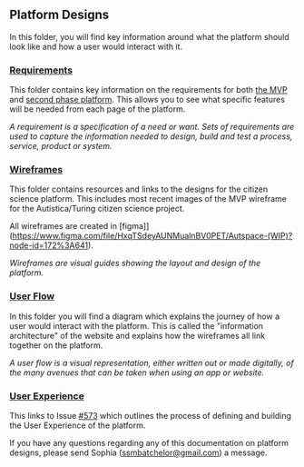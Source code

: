 ## Platform Designs

In this folder, you will find key information around what the platform should look like and how a user would interact with it. 

### [Requirements](https://github.com/alan-turing-institute/AutisticaCitizenScience/tree/master/platform-designs/platform-requirements)

This folder contains key information on the requirements for both [the MVP](https://github.com/alan-turing-institute/AutisticaCitizenScience/blob/master/platform-designs/platform-requirements/mvp-requirements-list.md) and [second phase platform](https://github.com/alan-turing-institute/AutisticaCitizenScience/blob/master/platform-designs/platform-requirements/requirements-list.md). 
This allows you to see what specific features will be needed from each page of the platform. 

*A requirement is a specification of a need or want. Sets of requirements are used to capture the information needed to design, build and test a process, service, product or system.*

### [Wireframes](https://github.com/alan-turing-institute/AutisticaCitizenScience/tree/master/platform-designs/wireframes)

This folder contains resources and links to the designs for the citizen science platform. 
This includes most recent images of the MVP wireframe for the Autistica/Turing citizen science project. 

All wireframes are created in [figma]](https://www.figma.com/file/HxqTSdeyAUNMualnBV0PET/Autspace-(WIP)?node-id=172%3A641).

*Wireframes are visual guides showing the layout and design of the platform.* 

### [User Flow](https://github.com/alan-turing-institute/AutisticaCitizenScience/tree/master/platform-designs/user-flow)

In this folder you will find a diagram which explains the journey of how a user would interact with the platform. This is called the "information architecture" of the website and explains how the wireframes all link together on the platform.

*A user flow is a visual representation, either written out or made digitally, of the many avenues that can be taken when using an app or website.*

### [User Experience](https://github.com/alan-turing-institute/AutisticaCitizenScience/issues/573) 

This links to Issue [#573](https://github.com/alan-turing-institute/AutisticaCitizenScience/issues/573) which outlines the process of defining and building the User Experience of the platform. 

If you have any questions regarding any of this documentation on platform designs, please send Sophia (ssmbatchelor@gmail.com) a message.
